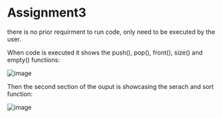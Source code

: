 # Assignment3

there is no prior requirment to run code, only need to be executed by the user.

When code is executed it shows the push(), pop(), front(), size() and empty() functions:

![image](https://github.com/user-attachments/assets/73ecab22-9fc7-4616-9c13-dcd2b3b34aa0)

Then the second section of the ouput is showcasing the serach and sort function:

![image](https://github.com/user-attachments/assets/e6b44bd3-5077-46b0-ab0e-65465e1bc9f7)

